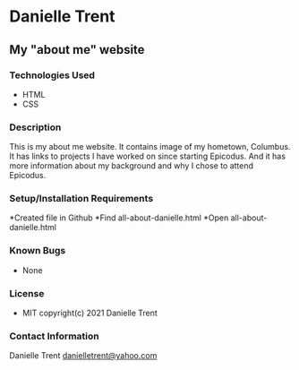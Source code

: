 # Danielle Trent

## My "about me" website


### Technologies Used
* HTML
* CSS

### Description
This is my about me website. It contains image of my hometown, Columbus. It has links to projects I have worked on since starting Epicodus. And it has more information about my background and why I chose to attend Epicodus.

### Setup/Installation Requirements
*Created file in Github
*Find all-about-danielle.html
*Open all-about-danielle.html

### Known Bugs
* None


### License
* MIT
copyright(c) 2021 Danielle Trent


### Contact Information
Danielle Trent danielletrent@yahoo.com


